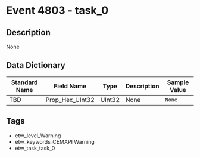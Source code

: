 # Event 4803 - task_0

## Description
None

## Data Dictionary
|Standard Name|Field Name|Type|Description|Sample Value|
|---|---|---|---|---|
|TBD|Prop_Hex_UInt32|UInt32|None|`None`|

## Tags
* etw_level_Warning
* etw_keywords_CEMAPI Warning
* etw_task_task_0